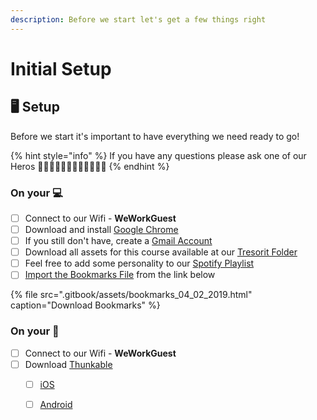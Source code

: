 ```yaml
---
description: Before we start let's get a few things right
---
```


# Initial Setup

## 🖥 Setup

Before we start it's important to have everything we need ready to go!

{% hint style="info" %}
If you have any questions please ask one of our Heros  🦸🏻‍♀️🦸🏻‍♂️🦹🏽‍♀️🦹🏼‍♂️
{% endhint %}

### On your 💻

* [ ] Connect to our Wifi - **WeWorkGuest**
* [ ] Download and install [Google Chrome](https://www.google.com/chrome/)
* [ ] If you still don't have, create a [Gmail Account](https://accounts.google.com/signup)
* [ ] Download all assets for this course available at our [Tresorit Folder](https://web.tresorit.com/l#bOzGmHaonEij9V1Nqv8btw)
* [ ] Feel free to add some personality to our [Spotify Playlist](https://open.spotify.com/user/renan.sigolo/playlist/2XUQnFSeVIPQjXcc3IOcwm?si=rNQIRIi1QdS-d0PcVyKskg)
* [ ] [Import the Bookmarks File](https://support.google.com/chrome/answer/96816?hl=en) from the link below

{% file src=".gitbook/assets/bookmarks\_04\_02\_2019.html" caption="Download Bookmarks" %}

### On your 📱

* [ ] Connect to our Wifi - **WeWorkGuest**
* [ ] Download [Thunkable](https://thunkable.com/#/)
  * [ ] [iOS](https://itunes.apple.com/au/app/thunkable-live/id1223262700?mt=8)
  * [ ] [Android](https://play.google.com/store/apps/details?id=com.thunkable.live)


